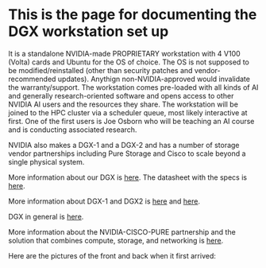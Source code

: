 # This is the page for documenting the DGX workstation set up

It is a standalone NVIDIA-made PROPRIETARY workstation with 4 V100 (Volta) cards and Ubuntu for the OS of choice. The OS is not supposed to be modified/reinstalled (other than security patches and vendor-recommended updates). Anythign non-NVIDIA-approved would invalidate the warranty/support. The workstation comes pre-loaded with all kinds of AI and generally research-oriented software and opens access to other NVIDIA AI users and the resources they share. The workstation will be joined to the HPC cluster via a scheduler queue, most likely interactive at first. One of the first users is Joe Osborn who will be teaching an AI course and is conducting associated research.

NVIDIA also makes a DGX-1 and a DGX-2 and has a number of storage vendor partnerships including Pure Storage and Cisco to scale beyond a single physical system.



More information about our DGX is [here](https://www.nvidia.com/en-us/data-center/dgx-station/). The datasheet with the specs is [here](https://www.nvidia.com/content/dam/en-zz/Solutions/Data-Center/dgx-station/dgx-station-print-explorer-datasheet-letter-final-web.pdf).

More information about DGX-1 and DGX2 is [here](https://www.nvidia.com/en-us/data-center/dgx-1/) and [here](https://www.nvidia.com/en-us/data-center/dgx-2/).

DGX in general is [here](https://www.nvidia.com/en-us/data-center/dgx-systems/).

More information about the NVIDIA-CISCO-PURE partnership and the solution that combines compute, storage, and networking is [here](https://blogs.nvidia.com/blog/2018/03/27/pure-storage-airi-nvidia-dgx/).


Here are the pictures of the front and back when it first arrived:


